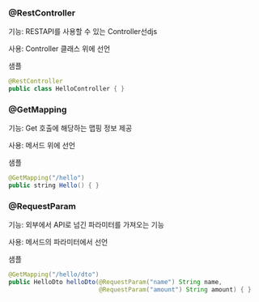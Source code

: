 ### @RestController
기능: RESTAPI를 사용할 수 있는 Controller선djs

사용: Controller 클래스 위에 선언

샘플
~~~java
@RestController
public class HelloController { }
~~~

### @GetMapping
기능: Get 호출에 해당하는 맵핑 정보 제공

사용: 메서드 위에 선언

샘플
~~~java
@GetMapping("/hello")
public string Hello() { }
~~~

### @RequestParam
기능: 외부에서 API로 넘긴 파라미터를 가져오는 기능

사용: 메서드의 파라미터에서 선언

샘플
~~~java
@GetMapping("/hello/dto")
public HelloDto helloDto(@RequestParam("name") String name, 
                         @RequestParam("amount") String amount) { }
~~~